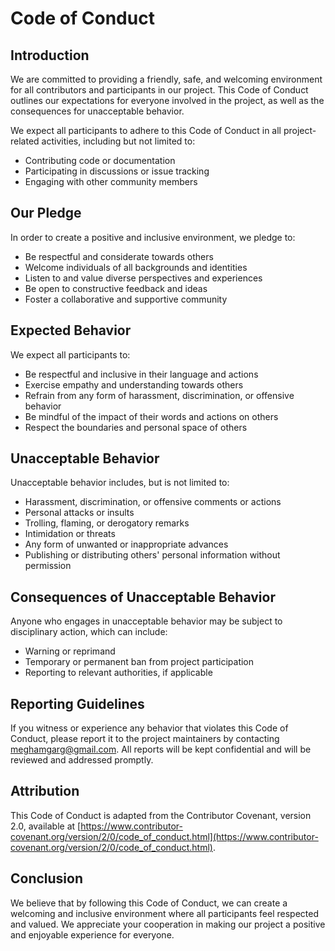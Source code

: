 # Code of Conduct

## Introduction

We are committed to providing a friendly, safe, and welcoming environment for all contributors and participants in our project. This Code of Conduct outlines our expectations for everyone involved in the project, as well as the consequences for unacceptable behavior.

We expect all participants to adhere to this Code of Conduct in all project-related activities, including but not limited to:

- Contributing code or documentation
- Participating in discussions or issue tracking
- Engaging with other community members

## Our Pledge

In order to create a positive and inclusive environment, we pledge to:

- Be respectful and considerate towards others
- Welcome individuals of all backgrounds and identities
- Listen to and value diverse perspectives and experiences
- Be open to constructive feedback and ideas
- Foster a collaborative and supportive community

## Expected Behavior

We expect all participants to:

- Be respectful and inclusive in their language and actions
- Exercise empathy and understanding towards others
- Refrain from any form of harassment, discrimination, or offensive behavior
- Be mindful of the impact of their words and actions on others
- Respect the boundaries and personal space of others

## Unacceptable Behavior

Unacceptable behavior includes, but is not limited to:

- Harassment, discrimination, or offensive comments or actions
- Personal attacks or insults
- Trolling, flaming, or derogatory remarks
- Intimidation or threats
- Any form of unwanted or inappropriate advances
- Publishing or distributing others' personal information without permission

## Consequences of Unacceptable Behavior

Anyone who engages in unacceptable behavior may be subject to disciplinary action, which can include:

- Warning or reprimand
- Temporary or permanent ban from project participation
- Reporting to relevant authorities, if applicable

## Reporting Guidelines

If you witness or experience any behavior that violates this Code of Conduct, please report it to the project maintainers by contacting [meghamgarg@gmail.com](mailto:meghamgarg@gmail.com). All reports will be kept confidential and will be reviewed and addressed promptly.

## Attribution

This Code of Conduct is adapted from the Contributor Covenant, version 2.0, available at [https://www.contributor-covenant.org/version/2/0/code_of_conduct.html](https://www.contributor-covenant.org/version/2/0/code_of_conduct.html).

## Conclusion

We believe that by following this Code of Conduct, we can create a welcoming and inclusive environment where all participants feel respected and valued. We appreciate your cooperation in making our project a positive and enjoyable experience for everyone.